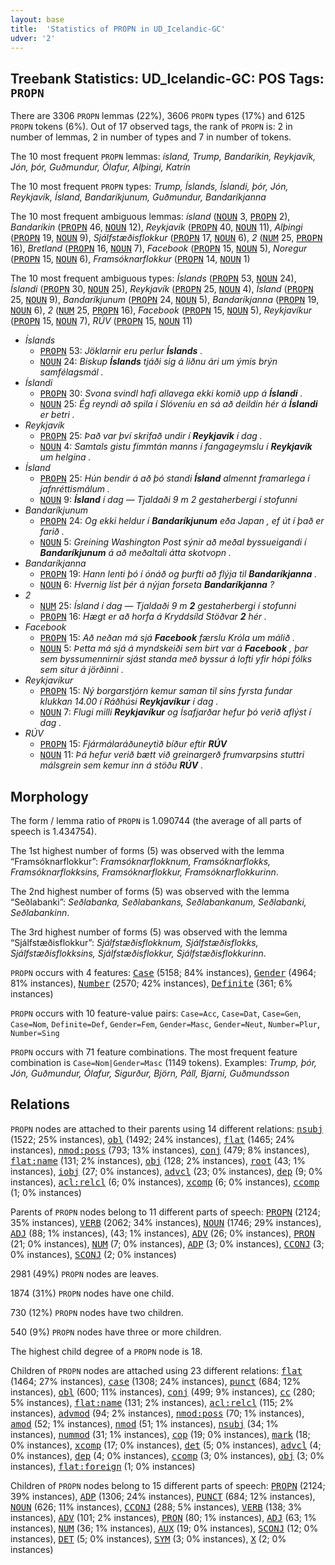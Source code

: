 ```yaml
---
layout: base
title:  'Statistics of PROPN in UD_Icelandic-GC'
udver: '2'
---
```


## Treebank Statistics: UD_Icelandic-GC: POS Tags: `PROPN`

There are 3306 `PROPN` lemmas (22%), 3606 `PROPN` types (17%) and 6125 `PROPN` tokens (6%).
Out of 17 observed tags, the rank of `PROPN` is: 2 in number of lemmas, 2 in number of types and 7 in number of tokens.

The 10 most frequent `PROPN` lemmas: <em>ísland, Trump, Bandaríkin, Reykjavík, Jón, þór, Guðmundur, Ólafur, Alþingi, Katrín</em>

The 10 most frequent `PROPN` types:  <em>Trump, Íslands, Íslandi, þór, Jón, Reykjavík, Ísland, Bandaríkjunum, Guðmundur, Bandaríkjanna</em>

The 10 most frequent ambiguous lemmas: <em>ísland</em> (<tt><a href="is_gc-pos-NOUN.html">NOUN</a></tt> 3, <tt><a href="is_gc-pos-PROPN.html">PROPN</a></tt> 2), <em>Bandaríkin</em> (<tt><a href="is_gc-pos-PROPN.html">PROPN</a></tt> 46, <tt><a href="is_gc-pos-NOUN.html">NOUN</a></tt> 12), <em>Reykjavík</em> (<tt><a href="is_gc-pos-PROPN.html">PROPN</a></tt> 40, <tt><a href="is_gc-pos-NOUN.html">NOUN</a></tt> 11), <em>Alþingi</em> (<tt><a href="is_gc-pos-PROPN.html">PROPN</a></tt> 19, <tt><a href="is_gc-pos-NOUN.html">NOUN</a></tt> 9), <em>Sjálfstæðisflokkur</em> (<tt><a href="is_gc-pos-PROPN.html">PROPN</a></tt> 17, <tt><a href="is_gc-pos-NOUN.html">NOUN</a></tt> 6), <em>2</em> (<tt><a href="is_gc-pos-NUM.html">NUM</a></tt> 25, <tt><a href="is_gc-pos-PROPN.html">PROPN</a></tt> 16), <em>Bretland</em> (<tt><a href="is_gc-pos-PROPN.html">PROPN</a></tt> 16, <tt><a href="is_gc-pos-NOUN.html">NOUN</a></tt> 7), <em>Facebook</em> (<tt><a href="is_gc-pos-PROPN.html">PROPN</a></tt> 15, <tt><a href="is_gc-pos-NOUN.html">NOUN</a></tt> 5), <em>Noregur</em> (<tt><a href="is_gc-pos-PROPN.html">PROPN</a></tt> 15, <tt><a href="is_gc-pos-NOUN.html">NOUN</a></tt> 6), <em>Framsóknarflokkur</em> (<tt><a href="is_gc-pos-PROPN.html">PROPN</a></tt> 14, <tt><a href="is_gc-pos-NOUN.html">NOUN</a></tt> 1)

The 10 most frequent ambiguous types:  <em>Íslands</em> (<tt><a href="is_gc-pos-PROPN.html">PROPN</a></tt> 53, <tt><a href="is_gc-pos-NOUN.html">NOUN</a></tt> 24), <em>Íslandi</em> (<tt><a href="is_gc-pos-PROPN.html">PROPN</a></tt> 30, <tt><a href="is_gc-pos-NOUN.html">NOUN</a></tt> 25), <em>Reykjavík</em> (<tt><a href="is_gc-pos-PROPN.html">PROPN</a></tt> 25, <tt><a href="is_gc-pos-NOUN.html">NOUN</a></tt> 4), <em>Ísland</em> (<tt><a href="is_gc-pos-PROPN.html">PROPN</a></tt> 25, <tt><a href="is_gc-pos-NOUN.html">NOUN</a></tt> 9), <em>Bandaríkjunum</em> (<tt><a href="is_gc-pos-PROPN.html">PROPN</a></tt> 24, <tt><a href="is_gc-pos-NOUN.html">NOUN</a></tt> 5), <em>Bandaríkjanna</em> (<tt><a href="is_gc-pos-PROPN.html">PROPN</a></tt> 19, <tt><a href="is_gc-pos-NOUN.html">NOUN</a></tt> 6), <em>2</em> (<tt><a href="is_gc-pos-NUM.html">NUM</a></tt> 25, <tt><a href="is_gc-pos-PROPN.html">PROPN</a></tt> 16), <em>Facebook</em> (<tt><a href="is_gc-pos-PROPN.html">PROPN</a></tt> 15, <tt><a href="is_gc-pos-NOUN.html">NOUN</a></tt> 5), <em>Reykjavíkur</em> (<tt><a href="is_gc-pos-PROPN.html">PROPN</a></tt> 15, <tt><a href="is_gc-pos-NOUN.html">NOUN</a></tt> 7), <em>RÚV</em> (<tt><a href="is_gc-pos-PROPN.html">PROPN</a></tt> 15, <tt><a href="is_gc-pos-NOUN.html">NOUN</a></tt> 11)


* <em>Íslands</em>
  * <tt><a href="is_gc-pos-PROPN.html">PROPN</a></tt> 53: <em>Jöklarnir eru perlur <b>Íslands</b> .</em>
  * <tt><a href="is_gc-pos-NOUN.html">NOUN</a></tt> 24: <em>Biskup <b>Íslands</b> tjáði sig á liðnu ári um ýmis brýn samfélagsmál .</em>
* <em>Íslandi</em>
  * <tt><a href="is_gc-pos-PROPN.html">PROPN</a></tt> 30: <em>Svona svindl hafi allavega ekki komið upp á <b>Íslandi</b> .</em>
  * <tt><a href="is_gc-pos-NOUN.html">NOUN</a></tt> 25: <em>Ég reyndi að spila í Slóveníu en sá að deildin hér á <b>Íslandi</b> er betri .</em>
* <em>Reykjavík</em>
  * <tt><a href="is_gc-pos-PROPN.html">PROPN</a></tt> 25: <em>Það var því skrifað undir í <b>Reykjavík</b> í dag .</em>
  * <tt><a href="is_gc-pos-NOUN.html">NOUN</a></tt> 4: <em>Samtals gistu fimmtán manns í fangageymslu í <b>Reykjavík</b> um helgina .</em>
* <em>Ísland</em>
  * <tt><a href="is_gc-pos-PROPN.html">PROPN</a></tt> 25: <em>Hún bendir á að þó standi <b>Ísland</b> almennt framarlega í jafnréttismálum .</em>
  * <tt><a href="is_gc-pos-NOUN.html">NOUN</a></tt> 9: <em><b>Ísland</b> í dag — Tjaldaði 9 m 2 gestaherbergi í stofunni</em>
* <em>Bandaríkjunum</em>
  * <tt><a href="is_gc-pos-PROPN.html">PROPN</a></tt> 24: <em>Og ekki heldur í <b>Bandaríkjunum</b> eða Japan , ef út í það er farið .</em>
  * <tt><a href="is_gc-pos-NOUN.html">NOUN</a></tt> 5: <em>Greining Washington Post sýnir að meðal byssueigandi í <b>Bandaríkjunum</b> á að meðaltali átta skotvopn .</em>
* <em>Bandaríkjanna</em>
  * <tt><a href="is_gc-pos-PROPN.html">PROPN</a></tt> 19: <em>Hann lenti þó í ónáð og þurfti að flýja til <b>Bandaríkjanna</b> .</em>
  * <tt><a href="is_gc-pos-NOUN.html">NOUN</a></tt> 6: <em>Hvernig líst þér á nýjan forseta <b>Bandaríkjanna</b> ?</em>
* <em>2</em>
  * <tt><a href="is_gc-pos-NUM.html">NUM</a></tt> 25: <em>Ísland í dag — Tjaldaði 9 m <b>2</b> gestaherbergi í stofunni</em>
  * <tt><a href="is_gc-pos-PROPN.html">PROPN</a></tt> 16: <em>Hægt er að horfa á Kryddsíld Stöðvar <b>2</b> hér .</em>
* <em>Facebook</em>
  * <tt><a href="is_gc-pos-PROPN.html">PROPN</a></tt> 15: <em>Að neðan má sjá <b>Facebook</b> færslu Króla um málið .</em>
  * <tt><a href="is_gc-pos-NOUN.html">NOUN</a></tt> 5: <em>Þetta má sjá á myndskeiði sem birt var á <b>Facebook</b> , þar sem byssumennirnir sjást standa með byssur á lofti yfir hópi fólks sem situr á jörðinni .</em>
* <em>Reykjavíkur</em>
  * <tt><a href="is_gc-pos-PROPN.html">PROPN</a></tt> 15: <em>Ný borgarstjórn kemur saman til síns fyrsta fundar klukkan 14.00 í Ráðhúsi <b>Reykjavíkur</b> í dag .</em>
  * <tt><a href="is_gc-pos-NOUN.html">NOUN</a></tt> 7: <em>Flugi milli <b>Reykjavíkur</b> og Ísafjarðar hefur þó verið aflýst í dag .</em>
* <em>RÚV</em>
  * <tt><a href="is_gc-pos-PROPN.html">PROPN</a></tt> 15: <em>Fjármálaráðuneytið bíður eftir <b>RÚV</b></em>
  * <tt><a href="is_gc-pos-NOUN.html">NOUN</a></tt> 11: <em>Þá hefur verið bætt við greinargerð frumvarpsins stuttri málsgrein sem kemur inn á stöðu <b>RÚV</b> .</em>

## Morphology

The form / lemma ratio of `PROPN` is 1.090744 (the average of all parts of speech is 1.434754).

The 1st highest number of forms (5) was observed with the lemma “Framsóknarflokkur”: <em>Framsóknarflokknum, Framsóknarflokks, Framsóknarflokksins, Framsóknarflokkur, Framsóknarflokkurinn</em>.

The 2nd highest number of forms (5) was observed with the lemma “Seðlabanki”: <em>Seðlabanka, Seðlabankans, Seðlabankanum, Seðlabanki, Seðlabankinn</em>.

The 3rd highest number of forms (5) was observed with the lemma “Sjálfstæðisflokkur”: <em>Sjálfstæðisflokknum, Sjálfstæðisflokks, Sjálfstæðisflokksins, Sjálfstæðisflokkur, Sjálfstæðisflokkurinn</em>.

`PROPN` occurs with 4 features: <tt><a href="is_gc-feat-Case.html">Case</a></tt> (5158; 84% instances), <tt><a href="is_gc-feat-Gender.html">Gender</a></tt> (4964; 81% instances), <tt><a href="is_gc-feat-Number.html">Number</a></tt> (2570; 42% instances), <tt><a href="is_gc-feat-Definite.html">Definite</a></tt> (361; 6% instances)

`PROPN` occurs with 10 feature-value pairs: `Case=Acc`, `Case=Dat`, `Case=Gen`, `Case=Nom`, `Definite=Def`, `Gender=Fem`, `Gender=Masc`, `Gender=Neut`, `Number=Plur`, `Number=Sing`

`PROPN` occurs with 71 feature combinations.
The most frequent feature combination is `Case=Nom|Gender=Masc` (1149 tokens).
Examples: <em>Trump, þór, Jón, Guðmundur, Ólafur, Sigurður, Björn, Páll, Bjarni, Guðmundsson</em>


## Relations

`PROPN` nodes are attached to their parents using 14 different relations: <tt><a href="is_gc-dep-nsubj.html">nsubj</a></tt> (1522; 25% instances), <tt><a href="is_gc-dep-obl.html">obl</a></tt> (1492; 24% instances), <tt><a href="is_gc-dep-flat.html">flat</a></tt> (1465; 24% instances), <tt><a href="is_gc-dep-nmod-poss.html">nmod:poss</a></tt> (793; 13% instances), <tt><a href="is_gc-dep-conj.html">conj</a></tt> (479; 8% instances), <tt><a href="is_gc-dep-flat-name.html">flat:name</a></tt> (131; 2% instances), <tt><a href="is_gc-dep-obj.html">obj</a></tt> (128; 2% instances), <tt><a href="is_gc-dep-root.html">root</a></tt> (43; 1% instances), <tt><a href="is_gc-dep-iobj.html">iobj</a></tt> (27; 0% instances), <tt><a href="is_gc-dep-advcl.html">advcl</a></tt> (23; 0% instances), <tt><a href="is_gc-dep-dep.html">dep</a></tt> (9; 0% instances), <tt><a href="is_gc-dep-acl-relcl.html">acl:relcl</a></tt> (6; 0% instances), <tt><a href="is_gc-dep-xcomp.html">xcomp</a></tt> (6; 0% instances), <tt><a href="is_gc-dep-ccomp.html">ccomp</a></tt> (1; 0% instances)

Parents of `PROPN` nodes belong to 11 different parts of speech: <tt><a href="is_gc-pos-PROPN.html">PROPN</a></tt> (2124; 35% instances), <tt><a href="is_gc-pos-VERB.html">VERB</a></tt> (2062; 34% instances), <tt><a href="is_gc-pos-NOUN.html">NOUN</a></tt> (1746; 29% instances), <tt><a href="is_gc-pos-ADJ.html">ADJ</a></tt> (88; 1% instances),  (43; 1% instances), <tt><a href="is_gc-pos-ADV.html">ADV</a></tt> (26; 0% instances), <tt><a href="is_gc-pos-PRON.html">PRON</a></tt> (21; 0% instances), <tt><a href="is_gc-pos-NUM.html">NUM</a></tt> (7; 0% instances), <tt><a href="is_gc-pos-ADP.html">ADP</a></tt> (3; 0% instances), <tt><a href="is_gc-pos-CCONJ.html">CCONJ</a></tt> (3; 0% instances), <tt><a href="is_gc-pos-SCONJ.html">SCONJ</a></tt> (2; 0% instances)

2981 (49%) `PROPN` nodes are leaves.

1874 (31%) `PROPN` nodes have one child.

730 (12%) `PROPN` nodes have two children.

540 (9%) `PROPN` nodes have three or more children.

The highest child degree of a `PROPN` node is 18.

Children of `PROPN` nodes are attached using 23 different relations: <tt><a href="is_gc-dep-flat.html">flat</a></tt> (1464; 27% instances), <tt><a href="is_gc-dep-case.html">case</a></tt> (1308; 24% instances), <tt><a href="is_gc-dep-punct.html">punct</a></tt> (684; 12% instances), <tt><a href="is_gc-dep-obl.html">obl</a></tt> (600; 11% instances), <tt><a href="is_gc-dep-conj.html">conj</a></tt> (499; 9% instances), <tt><a href="is_gc-dep-cc.html">cc</a></tt> (280; 5% instances), <tt><a href="is_gc-dep-flat-name.html">flat:name</a></tt> (131; 2% instances), <tt><a href="is_gc-dep-acl-relcl.html">acl:relcl</a></tt> (115; 2% instances), <tt><a href="is_gc-dep-advmod.html">advmod</a></tt> (94; 2% instances), <tt><a href="is_gc-dep-nmod-poss.html">nmod:poss</a></tt> (70; 1% instances), <tt><a href="is_gc-dep-amod.html">amod</a></tt> (52; 1% instances), <tt><a href="is_gc-dep-nmod.html">nmod</a></tt> (51; 1% instances), <tt><a href="is_gc-dep-nsubj.html">nsubj</a></tt> (34; 1% instances), <tt><a href="is_gc-dep-nummod.html">nummod</a></tt> (31; 1% instances), <tt><a href="is_gc-dep-cop.html">cop</a></tt> (19; 0% instances), <tt><a href="is_gc-dep-mark.html">mark</a></tt> (18; 0% instances), <tt><a href="is_gc-dep-xcomp.html">xcomp</a></tt> (17; 0% instances), <tt><a href="is_gc-dep-det.html">det</a></tt> (5; 0% instances), <tt><a href="is_gc-dep-advcl.html">advcl</a></tt> (4; 0% instances), <tt><a href="is_gc-dep-dep.html">dep</a></tt> (4; 0% instances), <tt><a href="is_gc-dep-ccomp.html">ccomp</a></tt> (3; 0% instances), <tt><a href="is_gc-dep-obj.html">obj</a></tt> (3; 0% instances), <tt><a href="is_gc-dep-flat-foreign.html">flat:foreign</a></tt> (1; 0% instances)

Children of `PROPN` nodes belong to 15 different parts of speech: <tt><a href="is_gc-pos-PROPN.html">PROPN</a></tt> (2124; 39% instances), <tt><a href="is_gc-pos-ADP.html">ADP</a></tt> (1306; 24% instances), <tt><a href="is_gc-pos-PUNCT.html">PUNCT</a></tt> (684; 12% instances), <tt><a href="is_gc-pos-NOUN.html">NOUN</a></tt> (626; 11% instances), <tt><a href="is_gc-pos-CCONJ.html">CCONJ</a></tt> (288; 5% instances), <tt><a href="is_gc-pos-VERB.html">VERB</a></tt> (138; 3% instances), <tt><a href="is_gc-pos-ADV.html">ADV</a></tt> (101; 2% instances), <tt><a href="is_gc-pos-PRON.html">PRON</a></tt> (80; 1% instances), <tt><a href="is_gc-pos-ADJ.html">ADJ</a></tt> (63; 1% instances), <tt><a href="is_gc-pos-NUM.html">NUM</a></tt> (36; 1% instances), <tt><a href="is_gc-pos-AUX.html">AUX</a></tt> (19; 0% instances), <tt><a href="is_gc-pos-SCONJ.html">SCONJ</a></tt> (12; 0% instances), <tt><a href="is_gc-pos-DET.html">DET</a></tt> (5; 0% instances), <tt><a href="is_gc-pos-SYM.html">SYM</a></tt> (3; 0% instances), <tt><a href="is_gc-pos-X.html">X</a></tt> (2; 0% instances)

